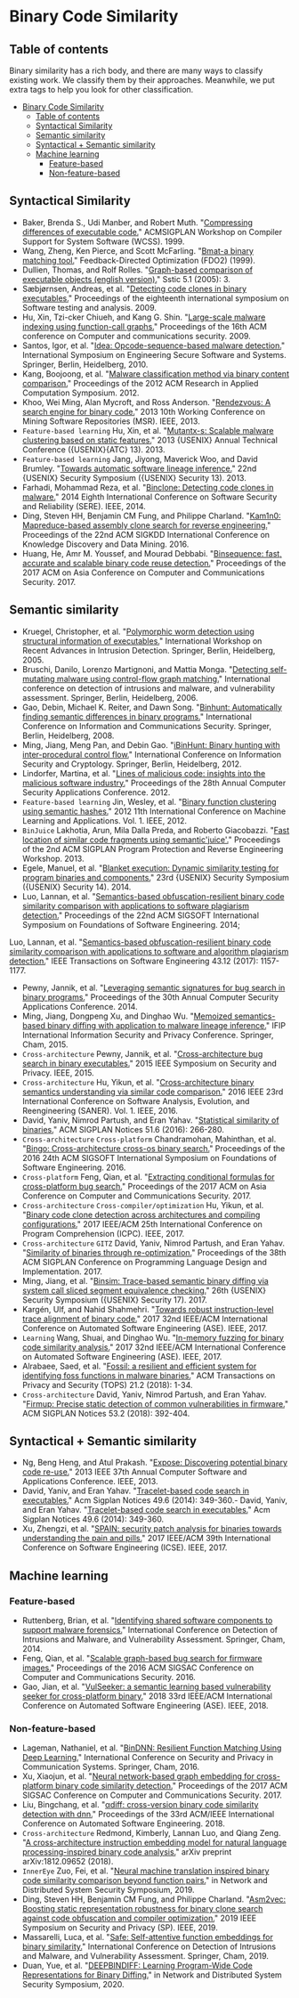 # Binary Code Similarity
## Table of contents
Binary similarity has a rich body, and there are many ways to classify existing work. We classify them by their approaches. Meanwhile, we put extra tags to help you look for other classification. 
- [Binary Code Similarity](#binary-code-similarity)
	- [Table of contents](#table-of-contents)
	- [Syntactical Similarity](#syntactical-similarity)
	- [Semantic similarity](#semantic-similarity)
	- [Syntactical + Semantic similarity](#syntactical--semantic-similarity)
	- [Machine learning](#machine-learning)
		- [Feature-based](#feature-based)
		- [Non-feature-based](#non-feature-based)

## Syntactical Similarity
- Baker, Brenda S., Udi Manber, and Robert Muth. "[Compressing differences of executable code.](http://citeseerx.ist.psu.edu/viewdoc/download?doi=10.1.1.364.9248&rep=rep1&type=pdf)" ACMSIGPLAN Workshop on Compiler Support for System Software (WCSS). 1999.
- Wang, Zheng, Ken Pierce, and Scott McFarling. "[Bmat-a binary matching tool.](https://pdfs.semanticscholar.org/f9b4/914f50aa76c3660494f93555b47892e74db1.pdf)" Feedback-Directed Optimization (FDO2) (1999).
- Dullien, Thomas, and Rolf Rolles. "[Graph-based comparison of executable objects (english version).](http://195.154.171.95/SSTIC05/Analyse_differentielle_de_binaires/SSTIC05-article-Flake-Graph_based_comparison_of_Executable_Objects.pdf)" Sstic 5.1 (2005): 3.
- Sæbjørnsen, Andreas, et al. "[Detecting code clones in binary executables.](https://dl.acm.org/doi/pdf/10.1145/1572272.1572287)" Proceedings of the eighteenth international symposium on Software testing and analysis. 2009.
- Hu, Xin, Tzi-cker Chiueh, and Kang G. Shin. "[Large-scale malware indexing using function-call graphs.](https://dl.acm.org/doi/pdf/10.1145/1653662.1653736)" Proceedings of the 16th ACM conference on Computer and communications security. 2009.
- Santos, Igor, et al. "[Idea: Opcode-sequence-based malware detection.](http://paginaspersonales.deusto.es/bosanz/publications/pdf/2010/santos_LNCS10_Opcode-sequence-based%20Malware%20Detection.pdf)" International Symposium on Engineering Secure Software and Systems. Springer, Berlin, Heidelberg, 2010.
- Kang, Boojoong, et al. "[Malware classification method via binary content comparison.](https://dl.acm.org/doi/pdf/10.1145/2401603.2401672)" Proceedings of the 2012 ACM Research in Applied Computation Symposium. 2012.
- Khoo, Wei Ming, Alan Mycroft, and Ross Anderson. "[Rendezvous: A search engine for binary code.](http://citeseerx.ist.psu.edu/viewdoc/download?doi=10.1.1.310.3857&rep=rep1&type=pdf)" 2013 10th Working Conference on Mining Software Repositories (MSR). IEEE, 2013.
- `Feature-based learning` Hu, Xin, et al. "[Mutantx-s: Scalable malware clustering based on static features.](https://www.usenix.org/system/files/conference/atc13/atc13-hu.pdf)" 2013 {USENIX} Annual Technical Conference ({USENIX}{ATC} 13). 2013.
- `Feature-based learning` Jang, Jiyong, Maverick Woo, and David Brumley. "[Towards automatic software lineage inference.](https://www.usenix.org/system/files/conference/usenixsecurity13/sec13-paper_jang.pdf)" 22nd {USENIX} Security Symposium ({USENIX} Security 13). 2013.
- Farhadi, Mohammad Reza, et al. "[Binclone: Detecting code clones in malware.](https://cradpdf.drdc-rddc.gc.ca/PDFS/unc194/p800686_A1b.pdf)" 2014 Eighth International Conference on Software Security and Reliability (SERE). IEEE, 2014.
- Ding, Steven HH, Benjamin CM Fung, and Philippe Charland. "[Kam1n0: Mapreduce-based assembly clone search for reverse engineering.](https://dl.acm.org/doi/pdf/10.1145/2939672.2939719)" Proceedings of the 22nd ACM SIGKDD International Conference on Knowledge Discovery and Data Mining. 2016.
- Huang, He, Amr M. Youssef, and Mourad Debbabi. "[Binsequence: fast, accurate and scalable binary code reuse detection.](https://dl.acm.org/doi/pdf/10.1145/3052973.3052974)" Proceedings of the 2017 ACM on Asia Conference on Computer and Communications Security. 2017.

## Semantic similarity
- Kruegel, Christopher, et al. "[Polymorphic worm detection using structural information of executables.](ftp://nozdr.ru/biblio/kolxoz/Cs/CsLn/Recent%20Advances%20in%20Intrusion%20Detection,%208%20conf.,%20RAID%202005(LNCS3858,%20Springer,%202006)(ISBN%203540317783)(359s)_CsLn_.pdf#page=215)" International Workshop on Recent Advances in Intrusion Detection. Springer, Berlin, Heidelberg, 2005.
- Bruschi, Danilo, Lorenzo Martignoni, and Mattia Monga. "[Detecting self-mutating malware using control-flow graph matching.](ftp://nozdr.ru/biblio/kolxoz/Cs/CsLn/Detection%20of%20Intrusions%20and%20Malware%20and%20Vulnerability%20Assessment,%203%20conf.,%20DIMVA%202006(LNCS4064,%20Springer,%202006)(ISBN%20354036014X)(203s).pdf#page=137)" International conference on detection of intrusions and malware, and vulnerability assessment. Springer, Berlin, Heidelberg, 2006.
- Gao, Debin, Michael K. Reiter, and Dawn Song. "[Binhunt: Automatically finding semantic differences in binary programs.](https://link.springer.com/content/pdf/10.1007/978-3-540-88625-9_16.pdf)" International Conference on Information and Communications Security. Springer, Berlin, Heidelberg, 2008.
- Ming, Jiang, Meng Pan, and Debin Gao. "[iBinHunt: Binary hunting with inter-procedural control flow.](http://ink.library.smu.edu.sg/cgi/viewcontent.cgi?article=2699&context=sis_research)" International Conference on Information Security and Cryptology. Springer, Berlin, Heidelberg, 2012.
- Lindorfer, Martina, et al. "[Lines of malicious code: insights into the malicious software industry.](https://dl.acm.org/doi/pdf/10.1145/2420950.2421001)" Proceedings of the 28th Annual Computer Security Applications Conference. 2012.
- `Feature-based learning` Jin, Wesley, et al. "[Binary function clustering using semantic hashes.](https://ieeexplore.ieee.org/abstract/document/6406693/)" 2012 11th International Conference on Machine Learning and Applications. Vol. 1. IEEE, 2012.
- `BinJuice` Lakhotia, Arun, Mila Dalla Preda, and Roberto Giacobazzi. "[Fast location of similar code fragments using semantic'juice'.](https://dl.acm.org/doi/pdf/10.1145/2430553.2430558)" Proceedings of the 2nd ACM SIGPLAN Program Protection and Reverse Engineering Workshop. 2013.
- Egele, Manuel, et al. "[Blanket execution: Dynamic similarity testing for program binaries and components.](https://www.usenix.org/system/files/conference/usenixsecurity14/sec14-paper-egele.pdf)" 23rd {USENIX} Security Symposium ({USENIX} Security 14). 2014.
- Luo, Lannan, et al. "[Semantics-based obfuscation-resilient binary code similarity comparison with applications to software plagiarism detection.](https://dl.acm.org/doi/pdf/10.1145/2635868.2635900)" Proceedings of the 22nd ACM SIGSOFT International Symposium on Foundations of Software Engineering. 2014;

Luo, Lannan, et al. "[Semantics-based obfuscation-resilient binary code similarity comparison with applications to software and algorithm plagiarism detection.](https://faculty.ist.psu.edu/wu/papers/cop-tse-2017.pdf)" IEEE Transactions on Software Engineering 43.12 (2017): 1157-1177.
- Pewny, Jannik, et al. "[Leveraging semantic signatures for bug search in binary programs.](https://dl.acm.org/doi/pdf/10.1145/2664243.2664269)" Proceedings of the 30th Annual Computer Security Applications Conference. 2014.
- Ming, Jiang, Dongpeng Xu, and Dinghao Wu. "[Memoized semantics-based binary diffing with application to malware lineage inference.](https://link.springer.com/content/pdf/10.1007/978-3-319-18467-8_28.pdf)" IFIP International Information Security and Privacy Conference. Springer, Cham, 2015.
- `Cross-architecture` Pewny, Jannik, et al. "[Cross-architecture bug search in binary executables.](https://www.degruyter.com/downloadpdf/journals/itit/59/2/article-p83.xml)" 2015 IEEE Symposium on Security and Privacy. IEEE, 2015.
- `Cross-architecture` Hu, Yikun, et al. "[Cross-architecture binary semantics understanding via similar code comparison.](https://loccs.sjtu.edu.cn/~romangol/publications/saner16.pdf)" 2016 IEEE 23rd International Conference on Software Analysis, Evolution, and Reengineering (SANER). Vol. 1. IEEE, 2016.
- David, Yaniv, Nimrod Partush, and Eran Yahav. "[Statistical similarity of binaries.](https://dl.acm.org/doi/pdf/10.1145/2980983.2908126)" ACM SIGPLAN Notices 51.6 (2016): 266-280.
- `Cross-architecture` `Cross-platform` Chandramohan, Mahinthan, et al. "[Bingo: Cross-architecture cross-os binary search.](https://dl.acm.org/doi/pdf/10.1145/2950290.2950350)" Proceedings of the 2016 24th ACM SIGSOFT International Symposium on Foundations of Software Engineering. 2016.
- `Cross-platform` Feng, Qian, et al. "[Extracting conditional formulas for cross-platform bug search.](https://dl.acm.org/doi/pdf/10.1145/3052973.3052995)" Proceedings of the 2017 ACM on Asia Conference on Computer and Communications Security. 2017.
- `Cross-architecture` `Cross-compiler/optimization` Hu, Yikun, et al. "[Binary code clone detection across architectures and compiling configurations.](https://loccs.sjtu.edu.cn/~romangol/publications/icpc17.pdf)" 2017 IEEE/ACM 25th International Conference on Program Comprehension (ICPC). IEEE, 2017.
- `Cross-architecture` `GITZ` David, Yaniv, Nimrod Partush, and Eran Yahav. "[Similarity of binaries through re-optimization.](https://dl.acm.org/doi/pdf/10.1145/3062341.3062387)" Proceedings of the 38th ACM SIGPLAN Conference on Programming Language Design and Implementation. 2017.
- Ming, Jiang, et al. "[Binsim: Trace-based semantic binary diffing via system call sliced segment equivalence checking.](https://www.usenix.org/system/files/conference/usenixsecurity17/sec17-ming.pdf)" 26th {USENIX} Security Symposium ({USENIX} Security 17). 2017.
- Kargén, Ulf, and Nahid Shahmehri. "[Towards robust instruction-level trace alignment of binary code.](https://www.diva-portal.org/smash/record.jsf?pid=diva2:1169709)" 2017 32nd IEEE/ACM International Conference on Automated Software Engineering (ASE). IEEE, 2017.
- `Learning` Wang, Shuai, and Dinghao Wu. "[In-memory fuzzing for binary code similarity analysis.](https://par.nsf.gov/servlets/purl/10054130)" 2017 32nd IEEE/ACM International Conference on Automated Software Engineering (ASE). IEEE, 2017.
- Alrabaee, Saed, et al. "[Fossil: a resilient and efficient system for identifying foss functions in malware binaries.](https://dl.acm.org/doi/pdf/10.1145/3175492)" ACM Transactions on Privacy and Security (TOPS) 21.2 (2018): 1-34.
- `Cross-architecture` David, Yaniv, Nimrod Partush, and Eran Yahav. "[Firmup: Precise static detection of common vulnerabilities in firmware.](https://dl.acm.org/doi/pdf/10.1145/3296957.3177157)" ACM SIGPLAN Notices 53.2 (2018): 392-404.
## Syntactical + Semantic similarity
- Ng, Beng Heng, and Atul Prakash. "[Expose: Discovering potential binary code re-use.](https://ieeexplore.ieee.org/abstract/document/6649873/)" 2013 IEEE 37th Annual Computer Software and Applications Conference. IEEE, 2013.
- David, Yaniv, and Eran Yahav. "[Tracelet-based code search in executables.](https://dl.acm.org/doi/pdf/10.1145/2666356.2594343)" Acm Sigplan Notices 49.6 (2014): 349-360.- David, Yaniv, and Eran Yahav. "[Tracelet-based code search in executables.](https://dl.acm.org/doi/pdf/10.1145/2666356.2594343)" Acm Sigplan Notices 49.6 (2014): 349-360.
- Xu, Zhengzi, et al. "[SPAIN: security patch analysis for binaries towards understanding the pain and pills.](http://faculty.sist.shanghaitech.edu.cn/faculty/songfu/publications/icse17.pdf)" 2017 IEEE/ACM 39th International Conference on Software Engineering (ICSE). IEEE, 2017.
## Machine learning
### Feature-based
- Ruttenberg, Brian, et al. "[Identifying shared software components to support malware forensics.](https://link.springer.com/chapter/10.1007/978-3-319-08509-8_2)" International Conference on Detection of Intrusions and Malware, and Vulnerability Assessment. Springer, Cham, 2014.
- Feng, Qian, et al. "[Scalable graph-based bug search for firmware images.](https://dl.acm.org/doi/pdf/10.1145/2976749.2978370)" Proceedings of the 2016 ACM SIGSAC Conference on Computer and Communications Security. 2016.
- Gao, Jian, et al. "[VulSeeker: a semantic learning based vulnerability seeker for cross-platform binary.](https://dl.acm.org/doi/pdf/10.1145/3238147.3240480)" 2018 33rd IEEE/ACM International Conference on Automated Software Engineering (ASE). IEEE, 2018.
### Non-feature-based
- Lageman, Nathaniel, et al. "[BinDNN: Resilient Function Matching Using Deep Learning.](https://etda.libraries.psu.edu/files/final_submissions/13669)" International Conference on Security and Privacy in Communication Systems. Springer, Cham, 2016.
- Xu, Xiaojun, et al. "[Neural network-based graph embedding for cross-platform binary code similarity detection.](https://dl.acm.org/doi/pdf/10.1145/3133956.3134018)" Proceedings of the 2017 ACM SIGSAC Conference on Computer and Communications Security. 2017.
- Liu, Bingchang, et al. "[αdiff: cross-version binary code similarity detection with dnn.](https://dl.acm.org/doi/pdf/10.1145/3238147.3238199)" Proceedings of the 33rd ACM/IEEE International Conference on Automated Software Engineering. 2018.
- `Cross-architecture` Redmond, Kimberly, Lannan Luo, and Qiang Zeng. "[A cross-architecture instruction embedding model for natural language processing-inspired binary code analysis.](https://arxiv.org/pdf/1812.09652)" arXiv preprint arXiv:1812.09652 (2018).
- `InnerEye` Zuo, Fei, et al. "[Neural machine translation inspired binary code similarity comparison beyond function pairs.](https://arxiv.org/pdf/1808.04706)" in Network and Distributed System Security Symposium, 2019.
- Ding, Steven HH, Benjamin CM Fung, and Philippe Charland. "[Asm2vec: Boosting static representation robustness for binary clone search against code obfuscation and compiler optimization.](https://ieeexplore.ieee.org/abstract/document/8835340/)" 2019 IEEE Symposium on Security and Privacy (SP). IEEE, 2019.
- Massarelli, Luca, et al. "[Safe: Self-attentive function embeddings for binary similarity.](https://arxiv.org/pdf/1811.05296)" International Conference on Detection of Intrusions and Malware, and Vulnerability Assessment. Springer, Cham, 2019.
- Duan, Yue, et al. "[DEEPBINDIFF: Learning Program-Wide Code Representations for Binary Diffing.](https://www.ndss-symposium.org/wp-content/uploads/2020/02/24311.pdf)" in Network and Distributed System Security Symposium, 2020.